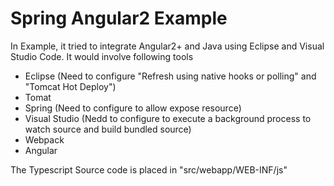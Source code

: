 # Spring Angular2 Example

In Example, it tried to integrate Angular2+ and Java using Eclipse and Visual Studio Code.
It would involve following tools

* Eclipse (Need to configure "Refresh using native hooks or polling" and "Tomcat Hot Deploy")
* Tomat 
* Spring (Need to configure to allow expose resource)
* Visual Studio (Nedd to configure to execute a background process to watch source and build bundled source)
* Webpack 
* Angular 

The Typescript Source code is placed in "src/webapp/WEB-INF/js"